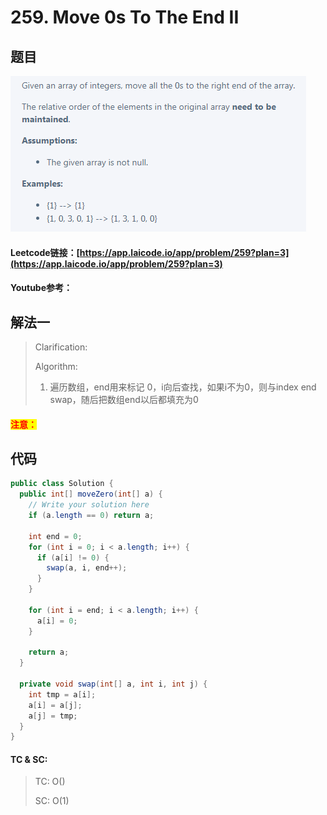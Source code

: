# 259. Move 0s To The End II

## 题目

![](<../../.gitbook/assets/image (158).png>)

#### Leetcode链接：[https://app.laicode.io/app/problem/259?plan=3](https://app.laicode.io/app/problem/259?plan=3)

#### Youtube参考：

## 解法一

> Clarification:&#x20;
>
> Algorithm:&#x20;
>
> 1. 遍历数组，end用来标记 0，i向后查找，如果i不为0，则与index end swap，随后把数组end以后都填充为0

#### <mark style="color:red;">注意：</mark>

## 代码

```java
public class Solution {
  public int[] moveZero(int[] a) {
    // Write your solution here
    if (a.length == 0) return a;

    int end = 0;
    for (int i = 0; i < a.length; i++) {
      if (a[i] != 0) {
        swap(a, i, end++);
      }
    }

    for (int i = end; i < a.length; i++) {
      a[i] = 0;
    }

    return a;
  }

  private void swap(int[] a, int i, int j) {
    int tmp = a[i];
    a[i] = a[j];
    a[j] = tmp;
  }
}

```

#### TC & SC:&#x20;

> TC: O()
>
> SC: O(1)
